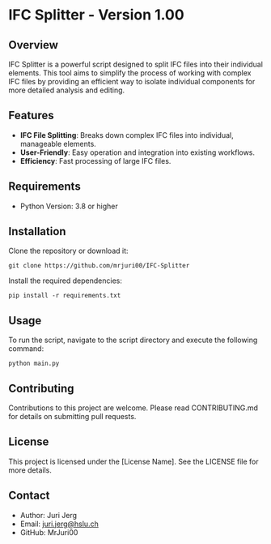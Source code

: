 
# IFC Splitter - Version 1.00

## Overview
IFC Splitter is a powerful script designed to split IFC files into their individual elements. This tool aims to simplify the process of working with complex IFC files by providing an efficient way to isolate individual components for more detailed analysis and editing.

## Features
- **IFC File Splitting**: Breaks down complex IFC files into individual, manageable elements.
- **User-Friendly**: Easy operation and integration into existing workflows.
- **Efficiency**: Fast processing of large IFC files.

## Requirements
- Python Version: 3.8 or higher

## Installation
Clone the repository or download it:
```
git clone https://github.com/mrjuri00/IFC-Splitter
```
Install the required dependencies:
```
pip install -r requirements.txt
```

## Usage
To run the script, navigate to the script directory and execute the following command:
```
python main.py
```

## Contributing
Contributions to this project are welcome. Please read CONTRIBUTING.md for details on submitting pull requests.

## License
This project is licensed under the [License Name]. See the LICENSE file for more details.

## Contact
- Author: Juri Jerg
- Email: juri.jerg@hslu.ch
- GitHub: MrJuri00
